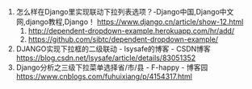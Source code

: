

1. 怎么样在Django里实现联动下拉列表选项？-Django中国,Django中文网,django教程,Django！ https://www.django.cn/article/show-12.html
    1. http://dependent-dropdown-example.herokuapp.com/hr/add/
    2. https://github.com/sibtc/dependent-dropdown-example/
2. DJANGO实现下拉框的二级联动 - lsysafe的博客 - CSDN博客 https://blog.csdn.net/lsysafe/article/details/83051352
3. Django分析之三级下拉菜单选择省/市/县 - F-happy - 博客园 https://www.cnblogs.com/fuhuixiang/p/4154317.html